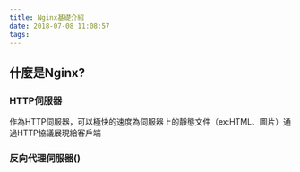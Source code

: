 ```yaml
---
title: Nginx基礎介紹
date: 2018-07-08 11:08:57
tags:
---
```

## 什麼是Nginx?

### HTTP伺服器
作為HTTP伺服器，可以極快的速度為伺服器上的靜態文件（ex:HTML、圖片）通過HTTP協議展現給客戶端

### 反向代理伺服器()
